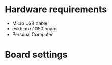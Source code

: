 Hardware requirements
=====================
- Micro USB cable
- evkbimxrt1050 board
- Personal Computer


Board settings
==============

